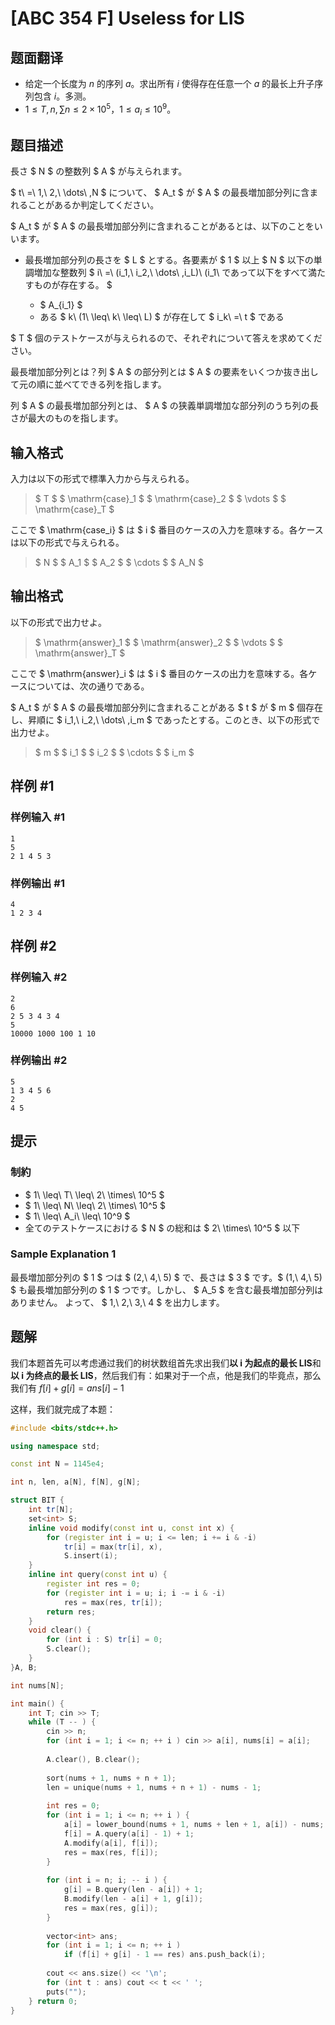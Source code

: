 # [ABC 354 F] Useless for LIS

## 题面翻译

- 给定一个长度为 $n$ 的序列 $a$。求出所有 $i$ 使得存在任意一个 $a$ 的最长上升子序列包含 $i$。多测。
- $1 \le T, n, \sum n \le 2 \times 10^5$，$1 \le a_i \le 10^9$。

## 题目描述

[problemUrl]: https://atcoder.jp/contests/abc354/tasks/abc354_f

長さ $ N $ の整数列 $ A $ が与えられます。

$ t\ =\ 1,\ 2,\ \dots\ ,N $ について、 $ A_t $ が $ A $ の最長増加部分列に含まれることがあるか判定してください。

$ A_t $ が $ A $ の最長増加部分列に含まれることがあるとは、以下のことをいいます。

- 最長増加部分列の長さを $ L $ とする。各要素が $ 1 $ 以上 $ N $ 以下の単調増加な整数列 $ i\ =\ (i_1,\ i_2,\ \dots\ ,i_L)\ (i_1\ であって以下をすべて満たすものが存在する。 $
  
  
  - $ A_{i_1} $
  - ある $ k\ (1\ \leq\ k\ \leq\ L) $ が存在して $ i_k\ =\ t $ である

$ T $ 個のテストケースが与えられるので、それぞれについて答えを求めてください。

最長増加部分列とは？列 $ A $ の部分列とは $ A $ の要素をいくつか抜き出して元の順に並べてできる列を指します。

列 $ A $ の最長増加部分列とは、 $ A $ の狭義単調増加な部分列のうち列の長さが最大のものを指します。

## 输入格式

入力は以下の形式で標準入力から与えられる。

> $ T $ $ \mathrm{case}_1 $ $ \mathrm{case}_2 $ $ \vdots $ $ \mathrm{case}_T $

ここで $ \mathrm{case_i} $ は $ i $ 番目のケースの入力を意味する。各ケースは以下の形式で与えられる。

> $ N $ $ A_1 $ $ A_2 $ $ \cdots $ $ A_N $

## 输出格式

以下の形式で出力せよ。

> $ \mathrm{answer}_1 $ $ \mathrm{answer}_2 $ $ \vdots $ $ \mathrm{answer}_T $

ここで $ \mathrm{answer}_i $ は $ i $ 番目のケースの出力を意味する。各ケースについては、次の通りである。

$ A_t $ が $ A $ の最長増加部分列に含まれることがある $ t $ が $ m $ 個存在し、昇順に $ i_1,\ i_2,\ \dots\ ,i_m $ であったとする。このとき、以下の形式で出力せよ。

> $ m $ $ i_1 $ $ i_2 $ $ \cdots $ $ i_m $

## 样例 #1

### 样例输入 #1

```
1
5
2 1 4 5 3
```

### 样例输出 #1

```
4
1 2 3 4
```

## 样例 #2

### 样例输入 #2

```
2
6
2 5 3 4 3 4
5
10000 1000 100 1 10
```

### 样例输出 #2

```
5
1 3 4 5 6
2
4 5
```

## 提示

### 制約

- $ 1\ \leq\ T\ \leq\ 2\ \times\ 10^5 $
- $ 1\ \leq\ N\ \leq\ 2\ \times\ 10^5 $
- $ 1\ \leq\ A_i\ \leq\ 10^9 $
- 全てのテストケースにおける $ N $ の総和は $ 2\ \times\ 10^5 $ 以下

### Sample Explanation 1

最長増加部分列の $ 1 $ つは $ (2,\ 4,\ 5) $ で、長さは $ 3 $ です。$ (1,\ 4,\ 5) $ も最長増加部分列の $ 1 $ つです。しかし、 $ A_5 $ を含む最長増加部分列はありません。 よって、 $ 1,\ 2,\ 3,\ 4 $ を出力します。

## 题解
我们本题首先可以考虑通过我们的树状数组首先求出我们**以 i 为起点的最长 LIS**和**以 i 为终点的最长 LIS**，然后我们有：如果对于一个点，他是我们的毕竟点，那么我们有 $f[i]+g[i]=ans[i]-1$

这样，我们就完成了本题：

```cpp
#include <bits/stdc++.h>

using namespace std;

const int N = 1145e4;

int n, len, a[N], f[N], g[N];

struct BIT {
	int tr[N];
	set<int> S;
	inline void modify(const int u, const int x) {
		for (register int i = u; i <= len; i += i & -i)
			tr[i] = max(tr[i], x),
			S.insert(i);
	}
	inline int query(const int u) {
		register int res = 0;
		for (register int i = u; i; i -= i & -i)
			res = max(res, tr[i]);
		return res;
	}
	void clear() {
		for (int i : S) tr[i] = 0;
		S.clear();
	}
}A, B;

int nums[N];

int main() {
	int T; cin >> T;
	while (T -- ) {
		cin >> n;
		for (int i = 1; i <= n; ++ i ) cin >> a[i], nums[i] = a[i];
		
		A.clear(), B.clear();
		
		sort(nums + 1, nums + n + 1);
		len = unique(nums + 1, nums + n + 1) - nums - 1;
		
		int res = 0;
		for (int i = 1; i <= n; ++ i ) {
			a[i] = lower_bound(nums + 1, nums + len + 1, a[i]) - nums;
			f[i] = A.query(a[i] - 1) + 1;
			A.modify(a[i], f[i]);
			res = max(res, f[i]);
		}
		
		for (int i = n; i; -- i ) {
			g[i] = B.query(len - a[i]) + 1;
			B.modify(len - a[i] + 1, g[i]);
			res = max(res, g[i]);
		}
		
		vector<int> ans;
		for (int i = 1; i <= n; ++ i )
			if (f[i] + g[i] - 1 == res) ans.push_back(i);
		
		cout << ans.size() << '\n';
		for (int t : ans) cout << t << ' ';
		puts("");
	} return 0;
}
```